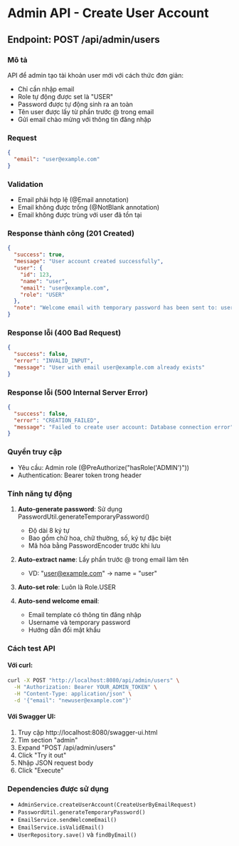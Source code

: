 # Admin API - Create User Account

## Endpoint: POST /api/admin/users

### Mô tả
API để admin tạo tài khoản user mới với cách thức đơn giản:
- Chỉ cần nhập email
- Role tự động được set là "USER"  
- Password được tự động sinh ra an toàn
- Tên user được lấy từ phần trước @ trong email
- Gửi email chào mừng với thông tin đăng nhập

### Request
```json
{
  "email": "user@example.com"
}
```

### Validation
- Email phải hợp lệ (@Email annotation)
- Email không được trống (@NotBlank annotation)
- Email không được trùng với user đã tồn tại

### Response thành công (201 Created)
```json
{
  "success": true,
  "message": "User account created successfully",
  "user": {
    "id": 123,
    "name": "user",
    "email": "user@example.com", 
    "role": "USER"
  },
  "note": "Welcome email with temporary password has been sent to: user@example.com"
}
```

### Response lỗi (400 Bad Request)
```json
{
  "success": false,
  "error": "INVALID_INPUT",
  "message": "User with email user@example.com already exists"
}
```

### Response lỗi (500 Internal Server Error)
```json
{
  "success": false,
  "error": "CREATION_FAILED", 
  "message": "Failed to create user account: Database connection error"
}
```

### Quyền truy cập
- Yêu cầu: Admin role (@PreAuthorize("hasRole('ADMIN')"))
- Authentication: Bearer token trong header

### Tính năng tự động
1. **Auto-generate password**: Sử dụng PasswordUtil.generateTemporaryPassword()
   - Độ dài 8 ký tự
   - Bao gồm chữ hoa, chữ thường, số, ký tự đặc biệt
   - Mã hóa bằng PasswordEncoder trước khi lưu

2. **Auto-extract name**: Lấy phần trước @ trong email làm tên
   - VD: "user@example.com" → name = "user"

3. **Auto-set role**: Luôn là Role.USER

4. **Auto-send welcome email**: 
   - Email template có thông tin đăng nhập
   - Username và temporary password
   - Hướng dẫn đổi mật khẩu

### Cách test API

#### Với curl:
```bash
curl -X POST "http://localhost:8080/api/admin/users" \
  -H "Authorization: Bearer YOUR_ADMIN_TOKEN" \
  -H "Content-Type: application/json" \
  -d '{"email": "newuser@example.com"}'
```

#### Với Swagger UI:
1. Truy cập http://localhost:8080/swagger-ui.html
2. Tìm section "admin"
3. Expand "POST /api/admin/users"
4. Click "Try it out"
5. Nhập JSON request body
6. Click "Execute"

### Dependencies được sử dụng
- `AdminService.createUserAccount(CreateUserByEmailRequest)`
- `PasswordUtil.generateTemporaryPassword()`
- `EmailService.sendWelcomeEmail()`
- `EmailService.isValidEmail()`
- `UserRepository.save()` và `findByEmail()`
